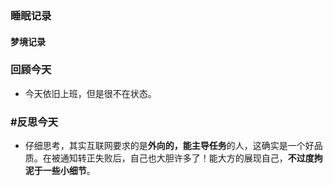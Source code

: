### 睡眠记录
#### 梦境记录
### 回顾今天
- 今天依旧上班，但是很不在状态。
### #反思今天 
- 仔细思考，其实互联网要求的是**外向的，能主导任务**的人，这确实是一个好品质。在被通知转正失败后，自己也大胆许多了！能大方的展现自己，**不过度拘泥于一些小细节**。
